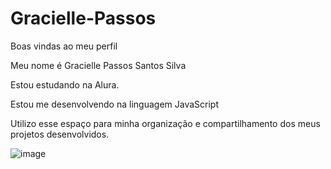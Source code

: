 # Gracielle-Passos
Boas vindas ao meu perfil

Meu nome é Gracielle Passos Santos Silva

Estou estudando na Alura.

Estou me desenvolvendo na linguagem JavaScript

Utilizo esse espaço para minha organização e compartilhamento dos meus projetos desenvolvidos.

![image](https://github.com/gracielle0132/Gracielle-Passos/assets/169378554/1d2007dd-6190-42fb-9a03-b873620cf523)

